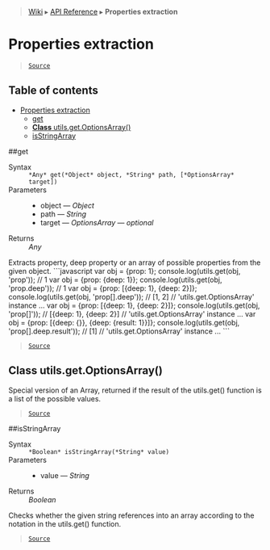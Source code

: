 > [Wiki](Home) ▸ [API Reference](API-Reference) ▸ **Properties extraction**

# Properties extraction

> [`Source`](/Neft-io/neft/tree/master/src/utils/namespace.litcoffee#properties-extraction)

## Table of contents
* [Properties extraction](#properties-extraction)
  * [get](#get)
  * [**Class** utils.get.OptionsArray()](#class-utilsgetoptionsarray)
  * [isStringArray](#isstringarray)

##get
<dl><dt>Syntax</dt><dd><code>&#x2A;Any&#x2A; get(&#x2A;Object&#x2A; object, &#x2A;String&#x2A; path, [&#x2A;OptionsArray&#x2A; target])</code></dd><dt>Parameters</dt><dd><ul><li>object — <i>Object</i></li><li>path — <i>String</i></li><li>target — <i>OptionsArray</i> — <i>optional</i></li></ul></dd><dt>Returns</dt><dd><i>Any</i></dd></dl>
Extracts property, deep property or an array of possible properties from the given object.
```javascript
var obj = {prop: 1};
console.log(utils.get(obj, 'prop'));
// 1
var obj = {prop: {deep: 1}};
console.log(utils.get(obj, 'prop.deep'));
// 1
var obj = {prop: [{deep: 1}, {deep: 2}]};
console.log(utils.get(obj, 'prop[].deep'));
// [1, 2]
// 'utils.get.OptionsArray' instance ...
var obj = {prop: [{deep: 1}, {deep: 2}]};
console.log(utils.get(obj, 'prop[]'));
// [{deep: 1}, {deep: 2}]
// 'utils.get.OptionsArray' instance ...
var obj = {prop: [{deep: {}}, {deep: {result: 1}}]};
console.log(utils.get(obj, 'prop[].deep.result'));
// [1]
// 'utils.get.OptionsArray' instance ...
```

> [`Source`](/Neft-io/neft/tree/master/src/utils/namespace.litcoffee#any-getobject-object-string-path-optionsarray-target)

## **Class** utils.get.OptionsArray()

Special version of an Array, returned if the result of the utils.get()
function is a list of the possible values.

> [`Source`](/Neft-io/neft/tree/master/src/utils/namespace.litcoffee#class-utilsgetoptionsarray)

##isStringArray
<dl><dt>Syntax</dt><dd><code>&#x2A;Boolean&#x2A; isStringArray(&#x2A;String&#x2A; value)</code></dd><dt>Parameters</dt><dd><ul><li>value — <i>String</i></li></ul></dd><dt>Returns</dt><dd><i>Boolean</i></dd></dl>
Checks whether the given string references into an array according
to the notation in the utils.get() function.

> [`Source`](/Neft-io/neft/tree/master/src/utils/namespace.litcoffee#boolean-isstringarraystring-value)

